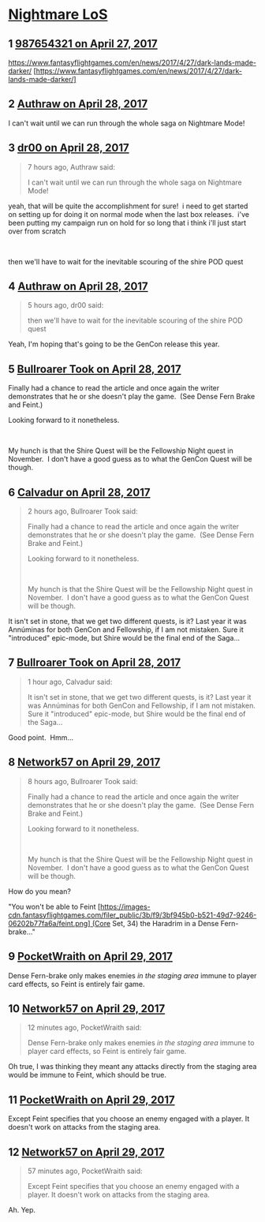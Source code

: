 # [Nightmare LoS](https://community.fantasyflightgames.com/topic/248327-nightmare-los/)

## 1 [987654321 on April 27, 2017](https://community.fantasyflightgames.com/topic/248327-nightmare-los/?do=findComment&comment=2756721)

https://www.fantasyflightgames.com/en/news/2017/4/27/dark-lands-made-darker/ [https://www.fantasyflightgames.com/en/news/2017/4/27/dark-lands-made-darker/]

## 2 [Authraw on April 28, 2017](https://community.fantasyflightgames.com/topic/248327-nightmare-los/?do=findComment&comment=2757717)

I can't wait until we can run through the whole saga on Nightmare Mode! 

## 3 [dr00 on April 28, 2017](https://community.fantasyflightgames.com/topic/248327-nightmare-los/?do=findComment&comment=2758137)

> 7 hours ago, Authraw said:
> 
> I can't wait until we can run through the whole saga on Nightmare Mode! 

yeah, that will be quite the accomplishment for sure!  i need to get started on setting up for doing it on normal mode when the last box releases.  i've been putting my campaign run on hold for so long that i think i'll just start over from scratch

 

then we'll have to wait for the inevitable scouring of the shire POD quest

## 4 [Authraw on April 28, 2017](https://community.fantasyflightgames.com/topic/248327-nightmare-los/?do=findComment&comment=2758678)

> 5 hours ago, dr00 said:
> 
> then we'll have to wait for the inevitable scouring of the shire POD quest

Yeah, I'm hoping that's going to be the GenCon release this year.

## 5 [Bullroarer Took on April 28, 2017](https://community.fantasyflightgames.com/topic/248327-nightmare-los/?do=findComment&comment=2758738)

Finally had a chance to read the article and once again the writer demonstrates that he or she doesn't play the game.  (See Dense Fern Brake and Feint.)

Looking forward to it nonetheless.

 

My hunch is that the Shire Quest will be the Fellowship Night quest in November.  I don't have a good guess as to what the GenCon Quest will be though.

## 6 [Calvadur on April 28, 2017](https://community.fantasyflightgames.com/topic/248327-nightmare-los/?do=findComment&comment=2759183)

> 2 hours ago, Bullroarer Took said:
> 
> Finally had a chance to read the article and once again the writer demonstrates that he or she doesn't play the game.  (See Dense Fern Brake and Feint.)
> 
> Looking forward to it nonetheless.
> 
>  
> 
> My hunch is that the Shire Quest will be the Fellowship Night quest in November.  I don't have a good guess as to what the GenCon Quest will be though.

It isn't set in stone, that we get two different quests, is it? Last year it was Annúminas for both GenCon and Fellowship, if I am not mistaken. Sure it "introduced" epic-mode, but Shire would be the final end of the Saga...

## 7 [Bullroarer Took on April 28, 2017](https://community.fantasyflightgames.com/topic/248327-nightmare-los/?do=findComment&comment=2759388)

> 1 hour ago, Calvadur said:
> 
> It isn't set in stone, that we get two different quests, is it? Last year it was Annúminas for both GenCon and Fellowship, if I am not mistaken. Sure it "introduced" epic-mode, but Shire would be the final end of the Saga...

Good point.  Hmm...

## 8 [Network57 on April 29, 2017](https://community.fantasyflightgames.com/topic/248327-nightmare-los/?do=findComment&comment=2759692)

> 8 hours ago, Bullroarer Took said:
> 
> Finally had a chance to read the article and once again the writer demonstrates that he or she doesn't play the game.  (See Dense Fern Brake and Feint.)
> 
> Looking forward to it nonetheless.
> 
>  
> 
> My hunch is that the Shire Quest will be the Fellowship Night quest in November.  I don't have a good guess as to what the GenCon Quest will be though.

How do you mean?

"You won't be able to Feint [https://images-cdn.fantasyflightgames.com/filer_public/3b/f9/3bf945b0-b521-49d7-9246-06202b77fa6a/feint.png] (Core Set, 34) the Haradrim in a Dense Fern-brake..."

## 9 [PocketWraith on April 29, 2017](https://community.fantasyflightgames.com/topic/248327-nightmare-los/?do=findComment&comment=2759752)

Dense Fern-brake only makes enemies *in the staging area* immune to player card effects, so Feint is entirely fair game.

## 10 [Network57 on April 29, 2017](https://community.fantasyflightgames.com/topic/248327-nightmare-los/?do=findComment&comment=2759764)

> 12 minutes ago, PocketWraith said:
> 
> Dense Fern-brake only makes enemies *in the staging area* immune to player card effects, so Feint is entirely fair game.

Oh true, I was thinking they meant any attacks directly from the staging area would be immune to Feint, which should be true.

## 11 [PocketWraith on April 29, 2017](https://community.fantasyflightgames.com/topic/248327-nightmare-los/?do=findComment&comment=2759770)

Except Feint specifies that you choose an enemy engaged with a player. It doesn't work on attacks from the staging area.

## 12 [Network57 on April 29, 2017](https://community.fantasyflightgames.com/topic/248327-nightmare-los/?do=findComment&comment=2759800)

> 57 minutes ago, PocketWraith said:
> 
> Except Feint specifies that you choose an enemy engaged with a player. It doesn't work on attacks from the staging area.

Ah. Yep.

